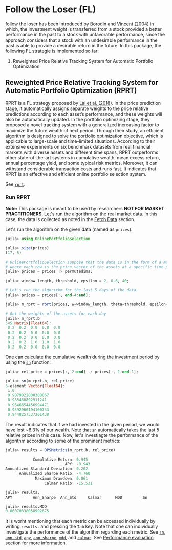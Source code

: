 # Follow the Loser (FL)
follow the loser has been introduced by Borodin and [Vincent (2004)](https://proceedings.neurips.cc/paper/2003/hash/8c9f32e03aeb2e3000825c8c875c4edd-Abstract.html) in which, the investment weight is transferred from a stock provided a better performance in the past to a stock with unfavorable performance, since the approach considers that a stock with an undesirable performance in the past is able to provide a desirable return in the future. In this package, the following FL strategie is implemented so far:
1. Reweighted Price Relative Tracking System for Automatic Portfolio Optimization

## Reweighted Price Relative Tracking System for Automatic Portfolio Optimization (RPRT)
RPRT is a FL strategy proposed by [Lai et al. (2018)](https://doi.org/10.1109/TSMC.2018.2852651). In the price prediction stage, it automatically assigns separate weights to the price relative predictions according to each asset’s performance, and these weights will also be automatically updated. In the portfolio optimizing stage, they proposed a novel tracking system with a generalized increasing factor to maximize the future wealth of next period. Through their study, an efficient algorithm is designed to solve the portfolio optimization objective, which is applicable to large-scale and time-limited situations. According to their extensive experiments on six benchmark datasets from real financial markets with diverse assets and different time spans, RPRT outperforms other state-of-the-art systems in cumulative wealth, mean excess return, annual percentage yield, and some typical risk metrics. Moreover, it can withstand considerable transaction costs and runs fast. It indicates that RPRT is an effective and efficient online portfolio selection system.

See [`rprt`](@ref).

### Run RPRT
**Note:** This package is meant to be used by researchers **NOT FOR MARKET PRACTITIONERS**.
Let's run the algorithm on the real market data. In this case, the data is collected as noted in the [Fetch Data](@ref) section.

Let's run the algorithm on the given data (named as `prices`):

```julia
juila> using OnlinePortfolioSelection

julia> size(prices)
(17, 5)

# OnlinePortfolioSelection suppose that the data is in the form of a matrix
# where each row is the price vector of the assets at a specific time period.
julia> prices = prices |> permutedims;

julia> window_length, threshold, epsilon = 2, 0.6, 40;

# Let's run the algorithm for the last 5 days of the data.
julia> prices = prices[:, end-4:end];

julia> m_rprt = rprt(prices, w=window_length, theta=threshold, epsilon=epsilon);

# Get the weights of the assets for each day
juila> m_rprt.b
5×5 Matrix{Float64}:
 0.2  0.2  0.0  0.0  0.0
 0.2  0.2  0.0  0.0  0.0
 0.2  0.2  0.0  0.0  0.0
 0.2  0.2  1.0  1.0  1.0
 0.2  0.2  0.0  0.0  0.0
 ```

One can calculate the cumulative wealth during the investment period by using the [`sn`](@ref) function:

```julia
julia> rel_price = prices[:, 2:end] ./ prices[:, 1:end-1];

julia> sn(m_rprt.b, rel_price)
6-element Vector{Float64}:
 1.0
 0.9879822800308067
 0.985480892911241
 0.9646654456994471
 0.9392966194100733
 0.9448257537201438
```

The result indicates that if we had invested in the given period, we would have lost ~6.3% of our wealth. Note that [`sn`](@ref) automatically takes the last 5 relative prices in this case.
Now, let's investiagte the performance of the algorithm according to some of the prominent metrics:

```julia
julia> results = OPSMetrics(m_rprt.b, rel_price)

            Cumulative Return: 0.945
                          APY: -0.943
Annualized Standard Deviation: 0.202
      Annualized Sharpe Ratio: -4.760
             Maximum Drawdown: 0.061
                 Calmar Ratio: -15.531

julia> results.
APY         Ann_Sharpe  Ann_Std     Calmar      MDD         Sn

julia> results.MDD
0.06070338058992675
```

It is worht mentioning that each metric can be accessed individually by writing `results.` and pressing the `Tab` key. Note that one can individually investigate the performance of the algorithm regarding each metric. See [`sn`](@ref), [`ann_std`](@ref), [`apy`](@ref), [`ann_sharpe`](@ref), [`mdd`](@ref), and [`calmar`](@ref). See [Performance evaluation](@ref) section for more information.